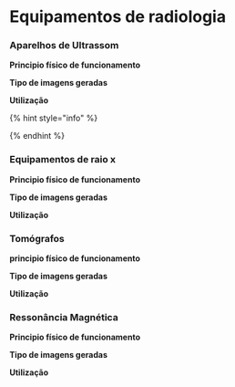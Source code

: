 # Equipamentos de radiologia

### **Aparelhos de Ultrassom**

**Principio físico de funcionamento**

**Tipo de imagens geradas**

**Utilização**

{% hint style="info" %}

{% endhint %}

### **Equipamentos de raio x**

**Principio físico de funcionamento**

**Tipo de imagens geradas**

**Utilização**

### **Tomógrafos**

**principio físico de funcionamento**

**Tipo de imagens geradas**

**Utilização**

### **Ressonância Magnética**

**Principio físico de funcionamento**

**Tipo de imagens geradas**

**Utilização**

